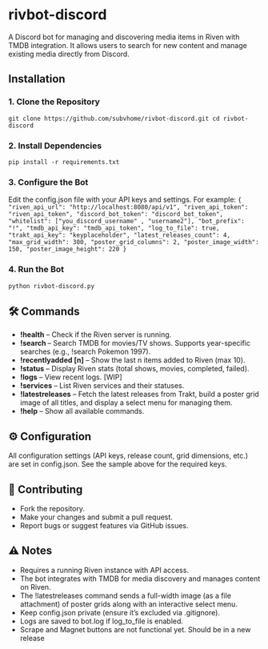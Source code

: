 # rivbot-discord

A Discord bot for managing and discovering media items in Riven with TMDB integration. It allows users to search for new content and manage existing media directly from Discord.

## Installation

### 1. Clone the Repository

``
git clone https://github.com/subvhome/rivbot-discord.git
cd rivbot-discord
``
### 2. Install Dependencies
``
pip install -r requirements.txt
``
### 3. Configure the Bot

Edit the config.json file with your API keys and settings. For example:
``
{
    "riven_api_url": "http://localhost:8080/api/v1",
    "riven_api_token": "riven_api_token",
    "discord_bot_token": "discord_bot_token",
    "whitelist": ["you_discord_username" , "username2"],
    "bot_prefix": "!",
    "tmdb_api_key": "tmdb_api_token",
    "log_to_file": true,
    "trakt_api_key": "keyplaceholder",
    "latest_releases_count": 4,
    "max_grid_width": 300,
    "poster_grid_columns": 2,
    "poster_image_width": 150,
    "poster_image_height": 220
}
``
### 4. Run the Bot
``
python rivbot-discord.py
``
## 🛠 Commands

- **!health** – Check if the Riven server is running.
- **!search <query>** – Search TMDB for movies/TV shows. Supports year-specific searches (e.g., !search Pokemon 1997).
- **!recentlyadded [n]** – Show the last n items added to Riven (max 10).
- **!status** – Display Riven stats (total shows, movies, completed, failed).
- **!logs** – View recent logs. [WIP]
- **!services** – List Riven services and their statuses.
- **!latestreleases** – Fetch the latest releases from Trakt, build a poster grid image of all titles, and display a select menu for managing them.  
- **!help** – Show all available commands.

## ⚙️ Configuration

All configuration settings (API keys, release count, grid dimensions, etc.) are set in config.json. See the sample above for the required keys.

## 🤝 Contributing

- Fork the repository.
- Make your changes and submit a pull request.
- Report bugs or suggest features via GitHub issues.

## ⚠️ Notes

- Requires a running Riven instance with API access.
- The bot integrates with TMDB for media discovery and manages content on Riven.
- The !latestreleases command sends a full-width image (as a file attachment) of poster grids along with an interactive select menu.
- Keep config.json private (ensure it’s excluded via .gitignore).
- Logs are saved to bot.log if log_to_file is enabled.
- Scrape and Magnet buttons are not functional yet. Should be in a new release
